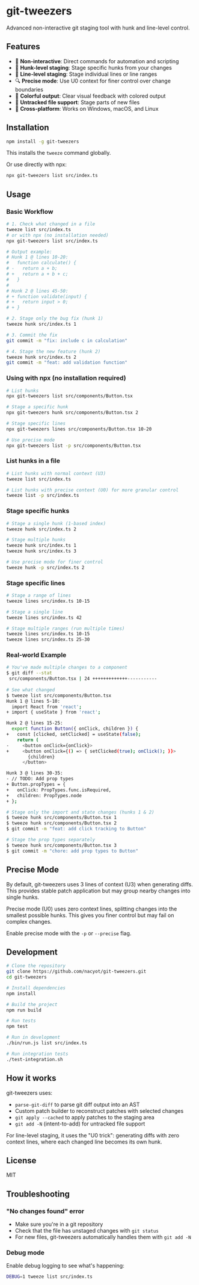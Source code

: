 # git-tweezers

Advanced non-interactive git staging tool with hunk and line-level control.

## Features

- 🚀 **Non-interactive**: Direct commands for automation and scripting
- 🎯 **Hunk-level staging**: Stage specific hunks from your changes
- 📏 **Line-level staging**: Stage individual lines or line ranges
- 🔍 **Precise mode**: Use U0 context for finer control over change boundaries
- 🌈 **Colorful output**: Clear visual feedback with colored output
- 📄 **Untracked file support**: Stage parts of new files
- 🔧 **Cross-platform**: Works on Windows, macOS, and Linux

## Installation

```bash
npm install -g git-tweezers
```

This installs the `tweeze` command globally.

Or use directly with npx:

```bash
npx git-tweezers list src/index.ts
```

## Usage

### Basic Workflow

```bash
# 1. Check what changed in a file
tweeze list src/index.ts
# or with npx (no installation needed)
npx git-tweezers list src/index.ts

# Output example:
# Hunk 1 @ lines 10-20:
#   function calculate() {
# -   return a + b;
# +   return a + b + c;
#   }
# 
# Hunk 2 @ lines 45-50:
# + function validate(input) {
# +   return input > 0;
# + }

# 2. Stage only the bug fix (hunk 1)
tweeze hunk src/index.ts 1

# 3. Commit the fix
git commit -m "fix: include c in calculation"

# 4. Stage the new feature (hunk 2)
tweeze hunk src/index.ts 2
git commit -m "feat: add validation function"
```

### Using with npx (no installation required)

```bash
# List hunks
npx git-tweezers list src/components/Button.tsx

# Stage a specific hunk
npx git-tweezers hunk src/components/Button.tsx 2

# Stage specific lines
npx git-tweezers lines src/components/Button.tsx 10-20

# Use precise mode
npx git-tweezers list -p src/components/Button.tsx
```

### List hunks in a file

```bash
# List hunks with normal context (U3)
tweeze list src/index.ts

# List hunks with precise context (U0) for more granular control
tweeze list -p src/index.ts
```

### Stage specific hunks

```bash
# Stage a single hunk (1-based index)
tweeze hunk src/index.ts 2

# Stage multiple hunks
tweeze hunk src/index.ts 1
tweeze hunk src/index.ts 3

# Use precise mode for finer control
tweeze hunk -p src/index.ts 2
```

### Stage specific lines

```bash
# Stage a range of lines
tweeze lines src/index.ts 10-15

# Stage a single line
tweeze lines src/index.ts 42

# Stage multiple ranges (run multiple times)
tweeze lines src/index.ts 10-15
tweeze lines src/index.ts 25-30
```

### Real-world Example

```bash
# You've made multiple changes to a component
$ git diff --stat
 src/components/Button.tsx | 24 +++++++++++++-----------
 
# See what changed
$ tweeze list src/components/Button.tsx
Hunk 1 @ lines 5-10:
  import React from 'react';
+ import { useState } from 'react';

Hunk 2 @ lines 15-25:
  export function Button({ onClick, children }) {
+   const [clicked, setClicked] = useState(false);
    return (
-     <button onClick={onClick}>
+     <button onClick={() => { setClicked(true); onClick(); }}>
        {children}
      </button>

Hunk 3 @ lines 30-35:
- // TODO: Add prop types
+ Button.propTypes = {
+   onClick: PropTypes.func.isRequired,
+   children: PropTypes.node
+ };

# Stage only the import and state changes (hunks 1 & 2)
$ tweeze hunk src/components/Button.tsx 1
$ tweeze hunk src/components/Button.tsx 2
$ git commit -m "feat: add click tracking to Button"

# Stage the prop types separately
$ tweeze hunk src/components/Button.tsx 3
$ git commit -m "chore: add prop types to Button"
```

## Precise Mode

By default, git-tweezers uses 3 lines of context (U3) when generating diffs. This provides stable patch application but may group nearby changes into single hunks.

Precise mode (U0) uses zero context lines, splitting changes into the smallest possible hunks. This gives you finer control but may fail on complex changes.

Enable precise mode with the `-p` or `--precise` flag.

## Development

```bash
# Clone the repository
git clone https://github.com/nacyot/git-tweezers.git
cd git-tweezers

# Install dependencies
npm install

# Build the project
npm run build

# Run tests
npm test

# Run in development
./bin/run.js list src/index.ts

# Run integration tests
./test-integration.sh
```

## How it works

git-tweezers uses:
- `parse-git-diff` to parse git diff output into an AST
- Custom patch builder to reconstruct patches with selected changes
- `git apply --cached` to apply patches to the staging area
- `git add -N` (intent-to-add) for untracked file support

For line-level staging, it uses the "U0 trick": generating diffs with zero context lines, where each changed line becomes its own hunk.

## License

MIT

## Troubleshooting

### "No changes found" error
- Make sure you're in a git repository
- Check that the file has unstaged changes with `git status`
- For new files, git-tweezers automatically handles them with `git add -N`

### Debug mode
Enable debug logging to see what's happening:
```bash
DEBUG=1 tweeze list src/index.ts
```
